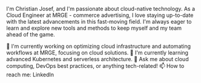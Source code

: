 I'm Christian Josef, and I'm passionate about cloud-native technology. As a Cloud Engineer at MRGE - commerce advertising, I love staying up-to-date with the latest advancements in this fast-moving field. I'm always eager to learn and explore new tools and methods to keep myself and my team ahead of the game.

🔭 I'm currently working on optimizing cloud infrastructure and automating workflows at MRGE, focusing on cloud solutions.
🌱 I'm currently learning advanced Kubernetes and serverless architecture.
💬 Ask me about cloud computing, DevOps best practices, or anything tech-related!
📫 How to reach me: LinkedIn
